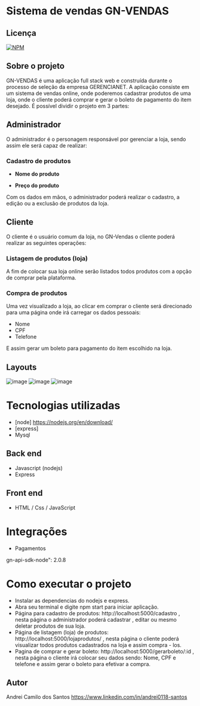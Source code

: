 # Sistema de vendas  GN-VENDAS

## Licença  
[![NPM](https://img.shields.io/npm/l/react)](https://github.com/andrei0118/gn-vendas/blob/master/LICENSE)

## Sobre o projeto
GN-VENDAS é uma aplicação full stack web e construída durante o processo de seleção da empresa GERENCIANET. A aplicação consiste em um sistema de vendas online, onde poderemos cadastrar produtos de uma loja, onde o cliente poderá comprar e gerar o boleto de pagamento do item desejado.
É possível dividir o projeto em 3 partes:
## Administrador
O administrador é o personagem responsável por gerenciar a loja, sendo assim ele será capaz de realizar:
### Cadastro de produtos
- **Nome do produto**

- **Preço do produto**

Com os dados em mãos, o administrador poderá realizar o cadastro, a edição ou a exclusão de produtos da loja.
## Cliente
O cliente é o usuário comum da loja, no GN-Vendas o cliente poderá realizar as seguintes operações:
### Listagem de produtos (loja)
A fim de colocar sua loja online serão listados todos produtos com a opção de comprar pela plataforma.
### Compra de produtos
Uma vez visualizado a loja, ao clicar em comprar o cliente será direcionado para uma página onde irá carregar os dados pessoais:
- Nome
-  CPF 
-  Telefone

E assim gerar um boleto para pagamento do item escolhido na loja.


##  Layouts  
![image](https://user-images.githubusercontent.com/75299828/138769853-93ec4746-5bdb-4d9c-914c-c09423c1aed4.png)
![image](https://user-images.githubusercontent.com/75299828/138769907-a2f76847-1ef7-4675-9529-0452a7fa23f7.png)
![image](https://user-images.githubusercontent.com/75299828/138776963-e7b345c3-6fe4-4095-a4aa-c0537e6aae06.png)


# Tecnologias utilizadas
- [node] https://nodejs.org/en/download/
- [express]
- Mysql

## Back end
- Javascript (nodejs)
- Express

## Front end
-	HTML / Css / JavaScript

# Integrações
-	Pagamentos

gn-api-sdk-node": 2.0.8


# Como executar o projeto

- Instalar as dependencias do nodejs e express.
- Abra seu terminal e digite npm start para iniciar aplicação.
- Página para cadastro de produtos: http://localhost:5000/cadastro , nesta página o administrador poderá cadastrar , editar ou mesmo deletar produtos de sua loja.
- Página de listagem (loja) de produtos: http://localhost:5000/lojaprodutos/ , nesta página o cliente poderá visualizar todos produtos cadastrados na loja e assim compra - los.
- Pagina de comprar e gerar boleto: http://localhost:5000/gerarboleto/:id , nesta página o cliente irá colocar seu dados sendo: Nome, CPF e telefone e assim gerar o boleto para efetivar a compra.




## Autor
Andrei Camilo dos Santos
https://www.linkedin.com/in/andrei0118-santos
